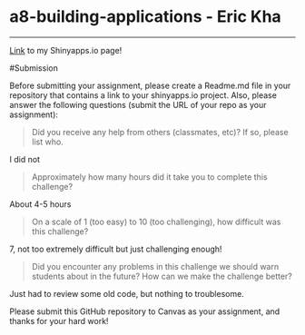 # a8-building-applications - Eric Kha
------------------------------------
[Link](https://ericdkha.shinyapps.io/a8-building-applications/) to my Shinyapps.io page! 


#Submission

Before submitting your assignment, please create a Readme.md file in your repository that contains a link to your shinyapps.io project. Also, please answer the following questions (submit the URL of your repo as your assignment):

> Did you receive any help from others (classmates, etc)? If so, please list who.

I did not

> Approximately how many hours did it take you to complete this challenge?

About 4-5 hours

> On a scale of 1 (too easy) to 10 (too challenging), how difficult was this challenge?

7, not too extremely difficult but just challenging enough!


> Did you encounter any problems in this challenge we should warn students about in the future? How can we make the challenge better?

Just had to review some old code, but nothing to troublesome. 

Please submit this GitHub repository to Canvas as your assignment, and thanks for your hard work!